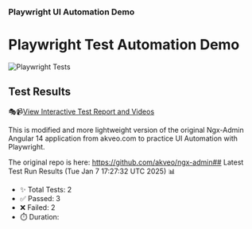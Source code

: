 ### Playwright UI Automation Demo

# Playwright Test Automation Demo
![Playwright Tests](https://github.com/jyriruohoniemi/PlaywrightDemo/actions/workflows/workflow.yml/badge.svg)

## Test Results
🎭📹[View Interactive Test Report and Videos](https://jyriruohoniemi.github.io/PlaywrightDemo)

This is modified and more lightweight version of the original Ngx-Admin Angular 14 application from akveo.com to practice UI Automation with Playwright.

The original repo is here: https://github.com/akveo/ngx-admin## Latest Test Run Results (Tue Jan  7 17:27:32 UTC 2025) 📊
- ✨ Total Tests: 2
- ✅ Passed: 3
- ❌ Failed: 2
- ⏱️ Duration: 
